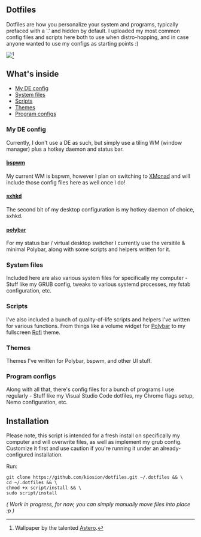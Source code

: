 ## Dotfiles

Dotfiles are how you personalize your system and programs, typically prefaced with a '.' and hidden by default. I uploaded my most common config files and scripts here both to use when distro-hopping, and in case anyone wanted to use my configs as starting points :)

<img src="img.png"></img>[^1]


## What's inside

- [My DE config](#my-de-config)
- [System files](#system-files)
- [Scripts](#scripts)
- [Themes](#themes)
- [Program configs](#program-configs)

### My DE config
Currently, I don't use a DE as such, but simply use a tiling WM (window manager) plus a hotkey daemon and status bar. 
#### [bspwm](https://github.com/baskerville/bspwm)
My current WM is bspwm, however I plan on switching to [XMonad](https://github.com/xmonad/xmonad) and will include those config files here as well once I do!

#### [sxhkd](https://github.com/baskerville/sxhkd)
The second bit of my desktop configuration is my hotkey daemon of choice, sxhkd.

#### [polybar](https://github.com/polybar/polybar)
For my status bar / virtual desktop switcher I currently use the versitile & minimal Polybar, along with some  scripts and helpers written for it.

### System files
Included here are also various system files for specifically my computer - Stuff like my GRUB config, tweaks to various systemd processes, my fstab configuration, etc.

### Scripts
I've also included a bunch of quality-of-life scripts and helpers I've written for various functions. From things like a volume widget for [Polybar](https://github.com/polybar/polybar) to my fullscreen [Rofi](https://github.com/davatorium/rofi) theme.

### Themes
Themes I've written for Polybar, bspwm, and other UI stuff.

### Program configs
Along with all that, there's config files for a bunch of programs I use regularly - Stuff like my Visual Studio Code dotfiles, my Chrome flags setup, Nemo configuration, etc.

## Installation

Please note, this script is intended for a fresh install on specifically my computer and will overwrite files, as well as implement my grub config. Customize it first and use caution if you're running it under an already-configured installation.

Run:
```
git clone https://github.com/kiosion/dotfiles.git ~/.dotfiles && \
cd ~/.dotfiles && \
chmod +x script/install && \
sudo script/install
```
*( Work in progress, for now, you can simply manually move files into place :p )*
[^1]: Wallpaper by the talented [Astero](https://www.artstation.com/pranetoid).

